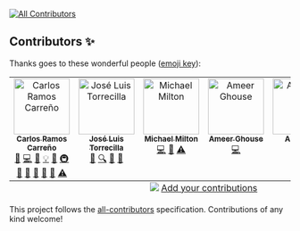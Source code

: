 <!-- ALL-CONTRIBUTORS-BADGE:START - Do not remove or modify this section -->
[![All Contributors](https://img.shields.io/badge/all_contributors-6-orange.svg?style=flat-square)](#contributors-)
<!-- ALL-CONTRIBUTORS-BADGE:END -->
## Contributors ✨

Thanks goes to these wonderful people ([emoji key](https://allcontributors.org/docs/en/emoji-key)):
<!-- ALL-CONTRIBUTORS-LIST:START - Do not remove or modify this section -->
<!-- prettier-ignore-start -->
<!-- markdownlint-disable -->
<table>
  <tbody>
    <tr>
      <td align="center" valign="top" width="14.28%"><a href="https://github.com/vnmabus"><img src="https://avatars.githubusercontent.com/u/2364173?v=4?s=100" width="100px;" alt="Carlos Ramos Carreño"/><br /><sub><b>Carlos Ramos Carreño</b></sub></a><br /><a href="https://github.com/vnmabus/dcor/issues?q=author%3Avnmabus" title="Bug reports">🐛</a> <a href="https://github.com/vnmabus/dcor/commits?author=vnmabus" title="Code">💻</a> <a href="https://github.com/vnmabus/dcor/commits?author=vnmabus" title="Documentation">📖</a> <a href="#example-vnmabus" title="Examples">💡</a> <a href="#ideas-vnmabus" title="Ideas, Planning, & Feedback">🤔</a> <a href="#infra-vnmabus" title="Infrastructure (Hosting, Build-Tools, etc)">🚇</a> <a href="#maintenance-vnmabus" title="Maintenance">🚧</a> <a href="#projectManagement-vnmabus" title="Project Management">📆</a> <a href="#question-vnmabus" title="Answering Questions">💬</a> <a href="#research-vnmabus" title="Research">🔬</a> <a href="https://github.com/vnmabus/dcor/pulls?q=is%3Apr+reviewed-by%3Avnmabus" title="Reviewed Pull Requests">👀</a> <a href="https://github.com/vnmabus/dcor/commits?author=vnmabus" title="Tests">⚠️</a></td>
      <td align="center" valign="top" width="14.28%"><a href="https://github.com/jltorrecilla"><img src="https://avatars.githubusercontent.com/u/5597899?v=4?s=100" width="100px;" alt="José Luis Torrecilla"/><br /><sub><b>José Luis Torrecilla</b></sub></a><br /><a href="https://github.com/vnmabus/dcor/commits?author=jltorrecilla" title="Documentation">📖</a> <a href="#fundingFinding-jltorrecilla" title="Funding Finding">🔍</a> <a href="#ideas-jltorrecilla" title="Ideas, Planning, & Feedback">🤔</a> <a href="#research-jltorrecilla" title="Research">🔬</a></td>
      <td align="center" valign="top" width="14.28%"><a href="https://github.com/multimeric"><img src="https://avatars.githubusercontent.com/u/5019367?v=4?s=100" width="100px;" alt="Michael Milton"/><br /><sub><b>Michael Milton</b></sub></a><br /><a href="https://github.com/vnmabus/dcor/commits?author=multimeric" title="Code">💻</a> <a href="https://github.com/vnmabus/dcor/commits?author=multimeric" title="Documentation">📖</a> <a href="https://github.com/vnmabus/dcor/commits?author=multimeric" title="Tests">⚠️</a></td>
      <td align="center" valign="top" width="14.28%"><a href="https://github.com/darchstar"><img src="https://avatars.githubusercontent.com/u/201515?v=4?s=100" width="100px;" alt="Ameer Ghouse"/><br /><sub><b>Ameer Ghouse</b></sub></a><br /><a href="https://github.com/vnmabus/dcor/commits?author=darchstar" title="Code">💻</a></td>
      <td align="center" valign="top" width="14.28%"><a href="https://github.com/lemiceterieux"><img src="https://avatars.githubusercontent.com/u/87031766?v=4?s=100" width="100px;" alt="Ameer G"/><br /><sub><b>Ameer G</b></sub></a><br /><a href="https://github.com/vnmabus/dcor/commits?author=lemiceterieux" title="Code">💻</a></td>
      <td align="center" valign="top" width="14.28%"><a href="http://www.imperial.ac.uk/people/f.laumann18"><img src="https://avatars.githubusercontent.com/u/22920497?v=4?s=100" width="100px;" alt="Felix Laumann"/><br /><sub><b>Felix Laumann</b></sub></a><br /><a href="https://github.com/vnmabus/dcor/commits?author=felix-laumann" title="Documentation">📖</a></td>
    </tr>
  </tbody>
  <tfoot>
    <tr>
      <td align="center" size="13px" colspan="7">
        <img src="https://raw.githubusercontent.com/all-contributors/all-contributors-cli/1b8533af435da9854653492b1327a23a4dbd0a10/assets/logo-small.svg">
          <a href="https://all-contributors.js.org/docs/en/bot/usage">Add your contributions</a>
        </img>
      </td>
    </tr>
  </tfoot>
</table>

<!-- markdownlint-restore -->
<!-- prettier-ignore-end -->

<!-- ALL-CONTRIBUTORS-LIST:END -->

<!-- ALL-CONTRIBUTORS-LIST:START - Do not remove or modify this section -->
<!-- prettier-ignore-start -->
<!-- markdownlint-disable -->
<!-- markdownlint-restore -->
<!-- prettier-ignore-end -->
<!-- ALL-CONTRIBUTORS-LIST:END -->

This project follows the [all-contributors](https://github.com/all-contributors/all-contributors) specification. Contributions of any kind welcome!